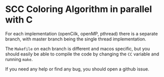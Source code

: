 # SCC Coloring Algorithm in parallel with C

For each implementation (openCilk, openMP, pthread) there is a separate branch,
with master branch being the single thread implementation.

The `Makefile` on each branch is different and macos specific, but you should
easily be able to compile the code by changing the `CC` variable and running 
`make`.

If you need any help or find any bug, you should open a github issue.
